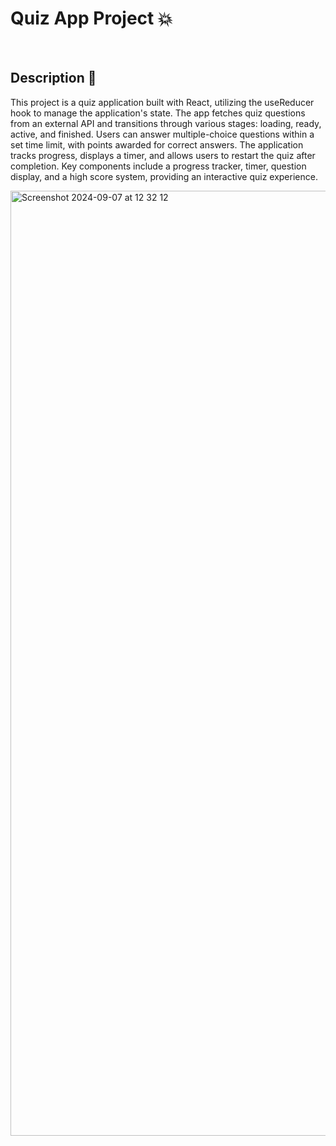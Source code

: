 # Quiz App Project 💥

<br />

## Description 💬

This project is a quiz application built with React, utilizing the useReducer hook to manage the application's state. The app fetches quiz questions from an external API and transitions through various stages: loading, ready, active, and finished. Users can answer multiple-choice questions within a set time limit, with points awarded for correct answers. The application tracks progress, displays a timer, and allows users to restart the quiz after completion. Key components include a progress tracker, timer, question display, and a high score system, providing an interactive quiz experience.

<img width="1512" alt="Screenshot 2024-09-07 at 12 32 12" src="https://github.com/user-attachments/assets/d984ca3a-ec68-44f6-8d20-9bc034e6f922">
